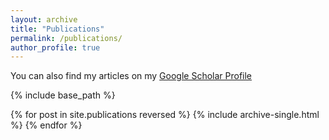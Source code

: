 ```yaml
---
layout: archive
title: "Publications"
permalink: /publications/
author_profile: true
---
```


You can also find my articles on my [Google Scholar Profile](https://scholar.google.com/citations?user=cB1mFBsAAAAJ)<br>

{% include base_path %}

{% for post in site.publications reversed %}
  {% include archive-single.html %}
{% endfor %}

